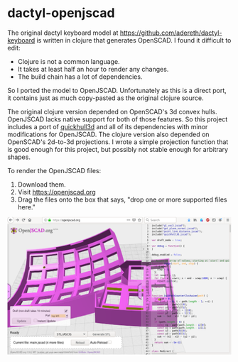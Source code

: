 # dactyl-openjscad
The original dactyl keyboard model at
https://github.com/adereth/dactyl-keyboard is written in clojure that generates
OpenSCAD. I found it difficult to edit:
* Clojure is not a common language.
* It takes at least half an hour to render any changes.
* The build chain has a lot of dependencies.

So I ported the model to OpenJSCAD. Unfortunately as this is a direct port, it
contains just as much copy-pasted as the original clojure source.

The original clojure version depended on OpenSCAD's 3d convex hulls. OpenJSCAD
lacks native support for both of those features. So this project includes a
port of [quickhull3d](https://github.com/mauriciopoppe/quickhull3d) and all of
its dependencies with minor modifications for OpenJSCAD. The clojure version
also depended on OpenSCAD's 2d-to-3d projections. I wrote a simple projection
function that is good enough for this project, but possibly not stable enough
for arbitrary shapes.

To render the OpenJSCAD files:
1. Download them.
1. Visit https://openjscad.org
1. Drag the files onto the box that says, "drop one or more supported files here."

![Screenshot](https://raw.githubusercontent.com/bluelightning32/dactyl-openjscad/master/screenshot.png)

